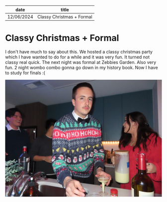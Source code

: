 | date       | title                    |
| ---------- | ------------------------ |
| 12/06/2024 | Classy Christmas + Formal|

# Classy Christmas + Formal

I don't have much to say about this. We hosted a classy christmas party which I have wanted to do for a while and it was very fun. It turned not classy real quick. The next night was formal at Zebbies Garden. Also very fun. 2 night wombo combo gonna go down in my history book. Now I have to study for finals :(


![classy christmas picture](/content/hudson/images/Misc/IMG_3809.JPG)